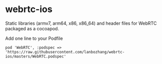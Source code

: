 webrtc-ios
==========

Static libraries (armv7, arm64, x86, x86_64) and header files for WebRTC packaged as a cocoapod.

Add one line to your Podfile
```
pod 'WebRTC', :podspec => 'https://raw.githubusercontent.com/lanbozhang/webrtc-ios/masters/WebRTC.podspec'
````
